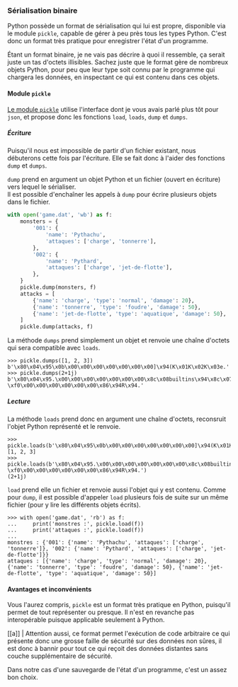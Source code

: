 ### Sérialisation binaire

Python possède un format de sérialisation qui lui est propre, disponible via le module `pickle`, capable de gérer à peu près tous les types Python.
C'est donc un format très pratique pour enregistrer l'état d'un programme.

Étant un format binaire, je ne vais pas décrire à quoi il ressemble, ça serait juste un tas d'octets illisibles.
Sachez juste que le format gère de nombreux objets Python, pour peu que leur type soit connu par le programme qui chargera les données, en inspectant ce qui est contenu dans ces objets.

#### Module `pickle`

[Le module `pickle`](https://docs.python.org/fr/3/library/pickle.html) utilise l'interface dont je vous avais parlé plus tôt pour `json`, et propose donc les fonctions `load`, `loads`, `dump` et `dumps`.

##### Écriture

Puisqu'il nous est impossible de partir d'un fichier existant, nous débuterons cette fois par l'écriture.
Elle se fait donc à l'aider des fonctions `dump` et `dumps`.

`dump` prend en argument un objet Python et un fichier (ouvert en écriture) vers lequel le sérialiser.  
Il est possible d'enchaîner les appels à `dump` pour écrire plusieurs objets dans le fichier.

```python
with open('game.dat', 'wb') as f:
    monsters = {
        '001': {
            'name': 'Pythachu',
            'attaques': ['charge', 'tonnerre'],
        },
        '002': {
            'name': 'Pythard',
            'attaques': ['charge', 'jet-de-flotte'],
        },
    }
    pickle.dump(monsters, f)
    attacks = [
        {'name': 'charge', 'type': 'normal', 'damage': 20},
        {'name': 'tonnerre', 'type': 'foudre', 'damage': 50},
        {'name': 'jet-de-flotte', 'type': 'aquatique', 'damage': 50},
    ]
    pickle.dump(attacks, f)
```

La méthode `dumps` prend simplement un objet et renvoie une chaîne d'octets qui sera compatible avec `loads`.

```pycon
>>> pickle.dumps([1, 2, 3])
b'\x80\x04\x95\x0b\x00\x00\x00\x00\x00\x00\x00]\x94(K\x01K\x02K\x03e.'
>>> pickle.dumps(2+1j)
b'\x80\x04\x95.\x00\x00\x00\x00\x00\x00\x00\x8c\x08builtins\x94\x8c\x07complex\x94\x93\x94G@\x00\x00\x00\x00\x00\x00\x00G?\xf0\x00\x00\x00\x00\x00\x00\x86\x94R\x94.'
```

##### Lecture

La méthode `loads` prend donc en argument une chaîne d'octets, reconsruit l'objet Python représenté et le renvoie.

```pycon
>>> pickle.loads(b'\x80\x04\x95\x0b\x00\x00\x00\x00\x00\x00\x00]\x94(K\x01K\x02K\x03e.')
[1, 2, 3]
>>> pickle.loads(b'\x80\x04\x95.\x00\x00\x00\x00\x00\x00\x00\x8c\x08builtins\x94\x8c\x07complex\x94\x93\x94G@\x00\x00\x00\x00\x00\x00\x00G?\xf0\x00\x00\x00\x00\x00\x00\x86\x94R\x94.')
(2+1j)
```

`load` prend elle un fichier et renvoie aussi l'objet qui y est contenu. Comme pour `dump`, il est possible d'appeler `load` plusieurs fois de suite sur un même fichier (pour y lire les différents objets écrits).

```pycon
>>> with open('game.dat', 'rb') as f:
...     print('monstres :', pickle.load(f))
...     print('attaques :', pickle.load(f))
... 
monstres : {'001': {'name': 'Pythachu', 'attaques': ['charge', 'tonnerre']}, '002': {'name': 'Pythard', 'attaques': ['charge', 'jet-de-flotte']}}
attaques : [{'name': 'charge', 'type': 'normal', 'damage': 20}, {'name': 'tonnerre', 'type': 'foudre', 'damage': 50}, {'name': 'jet-de-flotte', 'type': 'aquatique', 'damage': 50}]
```

#### Avantages et inconvénients

Vous l'aurez compris, `pickle` est un format très pratique en Python, puisqu'il permet de tout représenter ou presque.
Il n'est en revanche pas interopérable puisque applicable seulement à Python.

[[a]]
| Attention aussi, ce format permet l'exécution de code arbitraire ce qui présente donc une grosse faille de sécurité sur des données non sûres, il est donc à bannir pour tout ce qui reçoit des données distantes sans couche supplémentaire de sécurité.

Dans notre cas d'une sauvegarde de l'état d'un programme, c'est un assez bon choix.
